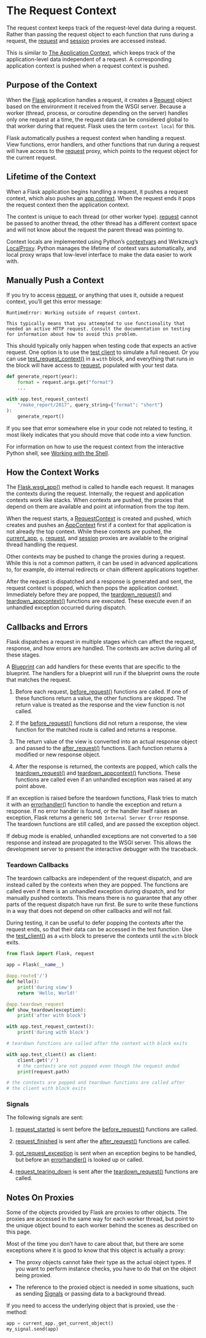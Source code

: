 # The Request Context

The request context keeps track of the request-level data during a request. Rather than passing the request object to each function that runs during a request, the [request](https://flask.palletsprojects.com/en/2.3.x/api/#flask.request) and [session](https://flask.palletsprojects.com/en/2.3.x/api/#flask.session) proxies are accessed instead.

This is similar to [The Application Context](https://flask.palletsprojects.com/en/2.3.x/appcontext/), which keeps track of the application-level data independent of a request. A corresponding application context is pushed when a request context is pushed.

## Purpose of the Context

When the [Flask](https://flask.palletsprojects.com/en/2.3.x/api/#flask.Flask) application handles a request, it creates a [Request](https://flask.palletsprojects.com/en/2.3.x/api/#flask.Request) object based on the environment it received from the WSGI server. Because a worker (thread, process, or coroutine depending on the server) handles only one request at a time, the request data can be considered global to that worker during that request. Flask uses the term `context local` for this.

Flask automatically pushes a request context when handling a request. View functions, error handlers, and other functions that run during a request will have access to the [request](https://flask.palletsprojects.com/en/2.3.x/api/#flask.request) proxy, which points to the request object for the current request.

## Lifetime of the Context

When a Flask application begins handling a request, it pushes a request context, which also pushes an [app context](https://flask.palletsprojects.com/en/2.3.x/appcontext/). When the request ends it pops the request context then the application context.

The context is unique to each thread (or other worker type). [request](https://flask.palletsprojects.com/en/2.3.x/api/#flask.request) cannot be passed to another thread, the other thread has a different context space and will not know about the request the parent thread was pointing to.

Context locals are implemented using Python’s [contextvars](https://docs.python.org/3/library/contextvars.html#module-contextvars) and Werkzeug’s [LocalProxy](https://werkzeug.palletsprojects.com/en/2.3.x/local/#werkzeug.local.LocalProxy). Python manages the lifetime of context vars automatically, and local proxy wraps that low-level interface to make the data easier to work with.

## Manually Push a Context

If you try to access [request](https://flask.palletsprojects.com/en/2.3.x/api/#flask.request), or anything that uses it, outside a request context, you’ll get this error message:

```
RuntimeError: Working outside of request context.

This typically means that you attempted to use functionality that
needed an active HTTP request. Consult the documentation on testing
for information about how to avoid this problem.
```

This should typically only happen when testing code that expects an active request. One option is to use the [test client](https://flask.palletsprojects.com/en/2.3.x/api/#flask.Flask.test_client) to simulate a full request. Or you can use [test_request_context()](https://flask.palletsprojects.com/en/2.3.x/api/#flask.Flask.test_request_context) in a `with` block, and everything that runs in the block will have access to [request](https://flask.palletsprojects.com/en/2.3.x/api/#flask.request), populated with your test data.

```python
def generate_report(year):
    format = request.args.get("format")
    ...

with app.test_request_context(
    "/make_report/2017", query_string={"format": "short"}
):
    generate_report()
```

If you see that error somewhere else in your code not related to testing, it most likely indicates that you should move that code into a view function.

For information on how to use the request context from the interactive Python shell, see [Working with the Shell](https://flask.palletsprojects.com/en/2.3.x/shell/).

## How the Context Works

The [Flask.wsgi_app()](https://flask.palletsprojects.com/en/2.3.x/api/#flask.Flask.wsgi_app) method is called to handle each request. It manages the contexts during the request. Internally, the request and application contexts work like stacks. When contexts are pushed, the proxies that depend on them are available and point at information from the top item.

When the request starts, a [RequestContext](https://flask.palletsprojects.com/en/2.3.x/api/#flask.ctx.RequestContext) is created and pushed, which creates and pushes an [AppContext](https://flask.palletsprojects.com/en/2.3.x/api/#flask.ctx.AppContext) first if a context for that application is not already the top context. While these contexts are pushed, the [current_app](https://flask.palletsprojects.com/en/2.3.x/api/#flask.current_app), `g`, [request](https://flask.palletsprojects.com/en/2.3.x/api/#flask.request), and [session](https://flask.palletsprojects.com/en/2.3.x/api/#flask.session) proxies are available to the original thread handling the request.

Other contexts may be pushed to change the proxies during a request. While this is not a common pattern, it can be used in advanced applications to, for example, do internal redirects or chain different applications together.

After the request is dispatched and a response is generated and sent, the request context is popped, which then pops the application context. Immediately before they are popped, the [teardown_request()](https://flask.palletsprojects.com/en/2.3.x/api/#flask.Flask.teardown_request) and [teardown_appcontext()](https://flask.palletsprojects.com/en/2.3.x/api/#flask.Flask.teardown_appcontext) functions are executed. These execute even if an unhandled exception occurred during dispatch.

## Callbacks and Errors

Flask dispatches a request in multiple stages which can affect the request, response, and how errors are handled. The contexts are active during all of these stages.

A [Blueprint](https://flask.palletsprojects.com/en/2.3.x/api/#flask.Blueprint) can add handlers for these events that are specific to the blueprint. The handlers for a blueprint will run if the blueprint owns the route that matches the request.

1. Before each request, [before_request()](https://flask.palletsprojects.com/en/2.3.x/api/#flask.Flask.before_request) functions are called. If one of these functions return a value, the other functions are skipped. The return value is treated as the response and the view function is not called.

2. If the [before_request()](https://flask.palletsprojects.com/en/2.3.x/api/#flask.Flask.before_request) functions did not return a response, the view function for the matched route is called and returns a response.

3. The return value of the view is converted into an actual response object and passed to the [after_request()](https://flask.palletsprojects.com/en/2.3.x/api/#flask.Flask.after_request) functions. Each function returns a modified or new response object.

4. After the response is returned, the contexts are popped, which calls the [teardown_request()](https://flask.palletsprojects.com/en/2.3.x/api/#flask.Flask.teardown_request) and [teardown_appcontext()](https://flask.palletsprojects.com/en/2.3.x/api/#flask.Flask.teardown_appcontext) functions. These functions are called even if an unhandled exception was raised at any point above.

If an exception is raised before the teardown functions, Flask tries to match it with an [errorhandler()](https://flask.palletsprojects.com/en/2.3.x/api/#flask.Flask.errorhandler) function to handle the exception and return a response. If no error handler is found, or the handler itself raises an exception, Flask returns a generic `500 Internal Server Error` response. The teardown functions are still called, and are passed the exception object.

If debug mode is enabled, unhandled exceptions are not converted to a `500` response and instead are propagated to the WSGI server. This allows the development server to present the interactive debugger with the traceback.

### Teardown Callbacks

The teardown callbacks are independent of the request dispatch, and are instead called by the contexts when they are popped. The functions are called even if there is an unhandled exception during dispatch, and for manually pushed contexts. This means there is no guarantee that any other parts of the request dispatch have run first. Be sure to write these functions in a way that does not depend on other callbacks and will not fail.

During testing, it can be useful to defer popping the contexts after the request ends, so that their data can be accessed in the test function. Use the [test_client()](https://flask.palletsprojects.com/en/2.3.x/api/#flask.Flask.test_client) as a `with` block to preserve the contexts until the `with` block exits.

```python
from flask import Flask, request

app = Flask(__name__)

@app.route('/')
def hello():
    print('during view')
    return 'Hello, World!'

@app.teardown_request
def show_teardown(exception):
    print('after with block')

with app.test_request_context():
    print('during with block')

# teardown functions are called after the context with block exits

with app.test_client() as client:
    client.get('/')
    # the contexts are not popped even though the request ended
    print(request.path)

# the contexts are popped and teardown functions are called after
# the client with block exits
```

### Signals

The following signals are sent:

1. [request_started](https://flask.palletsprojects.com/en/2.3.x/api/#flask.request_started) is sent before the [before_request()](https://flask.palletsprojects.com/en/2.3.x/api/#flask.Flask.before_request) functions are called.

2. [request_finished](https://flask.palletsprojects.com/en/2.3.x/api/#flask.request_finished) is sent after the [after_request()](https://flask.palletsprojects.com/en/2.3.x/api/#flask.Flask.after_request) functions are called.

3. [got_request_exception](https://flask.palletsprojects.com/en/2.3.x/api/#flask.got_request_exception) is sent when an exception begins to be handled, but before an [errorhandler()](https://flask.palletsprojects.com/en/2.3.x/api/#flask.Flask.errorhandler) is looked up or called.

4. [request_tearing_down](https://flask.palletsprojects.com/en/2.3.x/api/#flask.request_tearing_down) is sent after the [teardown_request()](https://flask.palletsprojects.com/en/2.3.x/api/#flask.Flask.teardown_request) functions are called.

## Notes On Proxies

Some of the objects provided by Flask are proxies to other objects. The proxies are accessed in the same way for each worker thread, but point to the unique object bound to each worker behind the scenes as described on this page.

Most of the time you don’t have to care about that, but there are some exceptions where it is good to know that this object is actually a proxy:

- The proxy objects cannot fake their type as the actual object types. If you want to perform instance checks, you have to do that on the object being proxied.

- The reference to the proxied object is needed in some situations, such as sending [Signals](https://flask.palletsprojects.com/en/2.3.x/signals/) or passing data to a background thread.

If you need to access the underlying object that is proxied, use the · method:

```python
app = current_app._get_current_object()
my_signal.send(app)
```
